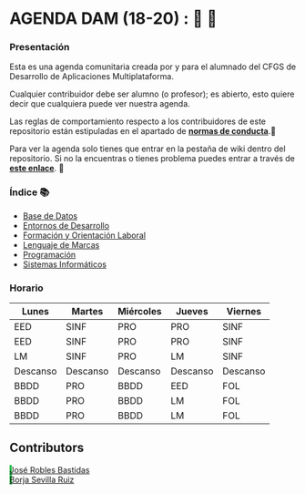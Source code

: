# AGENDA DAM (18-20) : :notebook_with_decorative_cover:  :pencil:

### Presentación
Esta es una agenda comunitaria creada por y para el alumnado del CFGS de Desarrollo de Aplicaciones Multiplataforma.

Cualquier contribuidor debe ser alumno (o profesor); es abierto, esto quiere decir que cualquiera puede ver nuestra agenda.

Las reglas de comportamiento respecto a los contribuidores de este repositorio están estipuladas en el apartado de [**normas de conducta**](https://github.com/Jose-Robles/AGENDA_DAM_18-20/blob/master/CODE_OF_CONDUCT.md).:straight_ruler:

Para ver la agenda solo tienes que entrar en la pestaña de wiki dentro del repositorio. Si no la encuentras o tienes problema puedes entrar a través de [**este enlace**](https://github.com/Jose-Robles/AGENDA_DAM_18-20/wiki). :open_file_folder:

### Índice :books:
* [Base de Datos](https://github.com/Jose-Robles/AGENDA_DAM_18-20/wiki/Base-De-Datos)
* [Entornos de Desarrollo](https://github.com/Jose-Robles/AGENDA_DAM_18-20/wiki/Entornos-de-Desarrollo)
* [Formación y Orientación Laboral](https://github.com/Jose-Robles/AGENDA_DAM_18-20/wiki/Formaci%C3%B3n-y-Orientaci%C3%B3n-Laboral)
* [Lenguaje de Marcas](https://github.com/Jose-Robles/AGENDA_DAM_18-20/wiki/Lenguaje-de-Marcas)
* [Programación](https://github.com/Jose-Robles/AGENDA_DAM_18-20/wiki/Programaci%C3%B3n)
* [Sistemas Informáticos](https://github.com/Jose-Robles/AGENDA_DAM_18-20/wiki/Sistemas-Inform%C3%A1ticos)

### Horario
| Lunes  | Martes | Miércoles | Jueves | Viernes |
| ------------- | ------------- | ------------- | ------------- | ------------- |
| EED  | SINF  | PRO  | PRO  | SINF  |
| EED  | SINF  | PRO  | PRO  | SINF  |
| LM  | SINF  | PRO  | LM  | SINF  |
| Descanso  | Descanso  | Descanso  | Descanso  | Descanso  |
| BBDD  | PRO  | BBDD  | EED  | FOL  |
| BBDD  | PRO  | BBDD  | LM  | FOL  |
| BBDD  | PRO  | BBDD  | LM  | FOL  |


## Contributors

<p style = "box-shadow: inset 4px 0 0 #2cbe4e">  <a href="https://github.com/Jose-Robles">José Robles Bastidas</a><br>
  <a href="https://github.com/bsevrui">Borja Sevilla Ruiz</a>
  </p>
